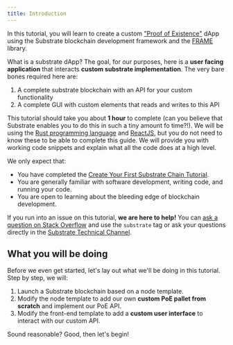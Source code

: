 ```yaml
---
title: Introduction
---
```


In this tutorial, you will learn to create a custom
["Proof of Existence"](https://en.wikipedia.org/wiki/Proof_of_Existence) dApp using the Substrate
blockchain development framework and the [FRAME](../../knowledgebase/runtime/frame) library.

What is a substrate dApp? The goal, for our purposes, here is a **user facing application**
that interacts **custom substrate implementation**. The very bare bones required here are:

1. A complete substrate blockchain with an API for your custom functionality
2. A complete GUI with custom elements that reads and writes to this API

This tutorial should take you about **1 hour** to complete (can you believe that Substrate
enables you to do this in such a tiny amount fo time?!). We will be using the
[Rust programming language](https://www.rust-lang.org/) and [ReactJS](https://reactjs.org/), but you
do not need to know these to be able to complete this guide. We will provide you with working code
snippets and explain what all the code does at a high level.

We only expect that:

- You have completed the
  [Create Your First Substrate Chain Tutorial](../../tutorials/create-your-first-substrate-chain).
- You are generally familiar with software development, writing code, and running your code.
- You are open to learning about the bleeding edge of blockchain development.

If you run into an issue on this tutorial, **we are here to help!** You can
[ask a question on Stack Overflow](https://stackoverflow.com/questions/tagged/substrate) and use the
`substrate` tag or ask your questions directly in the [Substrate Technical Channel](https://matrix.to/#/#substrate-technical:matrix.org).

## What you will be doing

Before we even get started, let's lay out what we'll be doing in this tutorial. Step by step, we will:

1. Launch a Substrate blockchain based on a node template.
2. Modify the node template to add our own **custom PoE pallet from scratch** and implement our PoE API.
3. Modify the front-end template to add a **custom user interface** to interact with our custom API.

Sound reasonable? Good, then let's begin!
